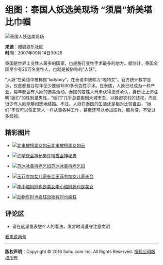 # 组图：泰国人妖选美现场 “须眉”娇美堪比巾帼

![泰国人妖选美现场](https://photocdn.sohu.com/20070914/Img252146253.jpg)

**来源**：搜狐娱乐社区  
**时间**：2007年09月14日09:28  

泰国是世界上变性人最多的国家，也是施行变性手术最多的地方。据估计，泰国全国至少有20万名变性人，也就是被俗称的“人妖”。

“人妖”在英语中被称做“ladyboy”，在泰语中被称为“嘎特艾”。官方统计数字显示，仅首都曼谷每年至少要做1500多例变性手术。在泰国，人妖已经成为一种产业，每年都会有人妖的选美活动。泰国的变性人尚未获得法律承认，身份证上仍注明“她们”的性别是男性，“她们”几乎总要搬到大城市去，以躲避农村的歧视，而且很少有人妖能够如愿地结婚。不过，人妖在泰国的生活还是相对比较自由，“她们”不仅可以像正常人一样从事各种工作，甚至还可以参加征兵，服兵役，不受过多歧视。

## 精彩图片

- [![北电放榜美女如云](https://i2.itc.cn/20100305/5e2_5a2150e6_98ee_45c7_b557_85c7b4650b7c_0.jpg)](https://pic.yule.sohu.com/group-205313.shtml)[北电放榜美女如云](https://pic.yule.sohu.com/group-205313.shtml)

- [![许晴夜会神秘男](https://i3.itc.cn/20100305/5e2_4ab4585b_8b66_4e51_b15a_c5a1913fbc32_0.jpg)](https://pic.yule.sohu.com/group-198242.shtml)[许晴夜会神秘男](https://pic.yule.sohu.com/group-198242.shtml)

- [![范冰冰善待老乞妇](https://i2.itc.cn/20100305/5e2_b17d3186_ddf5_45cd_870e_75b44868c032_0.jpg)](https://pic.yule.sohu.com/group-205303.shtml)[范冰冰善待老乞妇](https://pic.yule.sohu.com/group-205303.shtml)

- [![王菲参加女儿家长会](https://i0.itc.cn/20100305/5e2_6ab3e727_acd4_4792_91ad_f511576d13ec_0.jpg)](https://pic.yule.sohu.com/group-194376.shtml)[王菲参加女儿家长会](https://pic.yule.sohu.com/group-194376.shtml)

- [![李小璐妈妈也是美女](https://i0.itc.cn/20100305/5e2_d6176902_e5cf_4118_b5bd_16548693bf1e_0.jpg)](https://pic.yule.sohu.com/group-148137.shtml)[李小璐妈妈也是美女](https://pic.yule.sohu.com/group-148137.shtml)

- [![动物有时也疯狂](https://i2.itc.cn/20100305/5e2_1070c623_faa0_4d3b_b4c5_0c25de9d0873_0.jpg)](https://pic.yule.sohu.com/group-142197.shtml)[动物有时也疯狂](https://pic.yule.sohu.com/group-142197.shtml)

## 评论区

- 请在这里发表您个人的看法，发言时请遵守注意文明

[我来说两句](https://comment2.news.sohu.com/viewcomments.action?id=252146238)

---

**版权声明**：Copyright © 2016 Sohu.com Inc. All Rights Reserved. [搜狐公司版权所有](https://corp.sohu.com/s2007/copyright/)